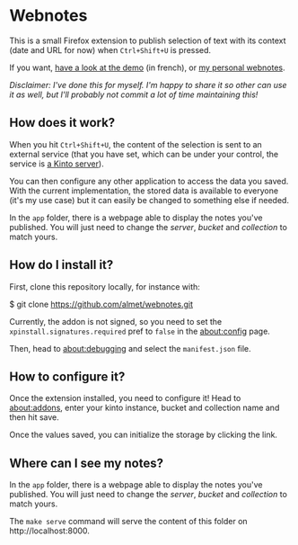 # Webnotes

This is a small Firefox extension to publish selection of text with its context (date and URL for now) when `Ctrl+Shift+U` is pressed.

If you want, [have a look at the demo](https://alexis.notmyidea.org/webnotes.ogv) (in french), or [my personal webnotes](https://notes.notmyidea.org).

*Disclaimer: I've done this for myself. I'm happy to share it so other can
use it as well, but I'll probably not commit a lot of time maintaining this!*

## How does it work?

When you hit `Ctrl+Shift+U`, the content of the selection is sent to an
external service (that you have set, which can be under your control, the
service is [a Kinto server](https://kinto-storage.org)).

You can then configure any other application to access the data you saved. With
the current implementation, the stored data is available to everyone (it's my
use case) but it can easily be changed to something else if needed.

In the `app` folder, there is a webpage able to display the notes you've
published. You will just need to change the *server*, *bucket* and *collection*
to match yours.

## How do I install it?

First, clone this repository locally, for instance with:

  $ git clone https://github.com/almet/webnotes.git

Currently, the addon is not signed, so you need to set the
`xpinstall.signatures.required` pref to `false` in the
[about:config](about:config) page.

Then, head to [about:debugging](about:debugging) and select the `manifest.json`
file.

## How to configure it?

Once the extension installed, you need to configure it! Head to
[about:addons](about:addons), enter your kinto instance, bucket and collection
name and then hit save.

Once the values saved, you can initialize the storage by clicking the link.

## Where can I see my notes?

In the `app` folder, there is a webpage able to display the notes you've
published. You will just need to change the *server*, *bucket* and *collection*
to match yours.

The `make serve` command will serve the content of this folder on
http://localhost:8000.
